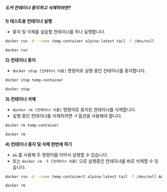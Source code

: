##### 도커 컨테이너 중지하고 삭제하려면? #####

**1) 테스트용 컨테이너 실행**

* 중지 및 삭제를 실습할 컨테이너를 하나 실행합니다.

```bash
docker run -d --name temp-container alpine:latest tail -f /dev/null
```

```tech
docker run
```

**2) 컨테이너 중지**

* `docker stop [컨테이너 이름]` 명령어로 실행 중인 컨테이너를 중지합니다.

```bash
docker stop temp-container
```

```tech
docker stop
```

**3) 컨테이너 삭제**

* `docker rm [컨테이너 이름]` 명령어로 중지된 컨테이너를 삭제합니다.
* 실행 중인 컨테이너를 삭제하려면 -f 옵션을 사용해야 합니다.

```bash
docker rm temp-container
```

```tech
docker rm
```

**4) 컨테이너 중지 및 삭제 한번에 하기**

* `&&` 를 사용해 두 명령어를 이어서 실행할 수 있습니다.
* 또는 `docker rm -f [컨테이너 이름]` 으로 실행중인 컨테이너를 바로 삭제할 수 있습니다.

```bash
docker run -d --name temp-container2 alpine:latest tail -f /dev/null && docker stop temp-container2 && docker rm temp-container2
```

```tech
docker rm
```
